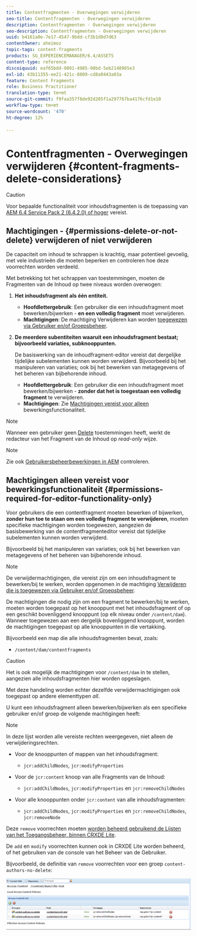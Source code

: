 ```yaml
---
title: Contentfragmenten - Overwegingen verwijderen
seo-title: Contentfragmenten - Overwegingen verwijderen
description: Contentfragmenten - Overwegingen verwijderen
seo-description: Contentfragmenten - Overwegingen verwijderen
uuid: b4161a0e-7e17-4547-9bdd-cf3b1d0d7d63
contentOwner: aheimoz
topic-tags: content-fragments
products: SG_EXPERIENCEMANAGER/6.4/ASSETS
content-type: reference
discoiquuid: eaf65bdd-9091-4985-90bd-5eb2148965e3
exl-id: 43b11355-ee21-421c-8809-cd8a0443a03a
feature: Content Fragments
role: Business Practitioner
translation-type: tm+mt
source-git-commit: f9faa357f8de92d205f1a297767ba4176cfd1e10
workflow-type: tm+mt
source-wordcount: '470'
ht-degree: 12%

---
```


# Contentfragmenten - Overwegingen verwijderen {#content-fragments-delete-considerations}

>[!CAUTION]
>
>Voor bepaalde functionaliteit voor inhoudsfragmenten is de toepassing van [AEM 6.4 Service Pack 2 (6.4.2.0) of hoger](/help/release-notes/sp-release-notes.md) vereist.

## Machtigingen - {#permissions-delete-or-not-delete} verwijderen of niet verwijderen

De capaciteit om inhoud te schrappen is krachtig, maar potentieel gevoelig, met vele industrieën die moeten beperken en controleren hoe deze voorrechten worden verdeeld.

Met betrekking tot het schrappen van toestemmingen, moeten de Fragmenten van de Inhoud op twee niveaus worden overwogen:

1. **Het inhoudsfragment als één entiteit.**

   * **Hoofdlettergebruik**: Een gebruiker die een inhoudsfragment moet bewerken/bijwerken -  **en een volledig fragment** moet verwijderen.
   * **Machtigingen**: De  [](/help/sites-administering/security.md#actions) machtiging Verwijderen kan worden  [toegewezen via Gebruiker en/of Groepsbeheer](/help/sites-administering/security.md#managing-permissions).

1. **De meerdere subentiteiten waaruit een inhoudsfragment bestaat; bijvoorbeeld variaties, subknooppunten.**

   De basiswerking van de inhoudfragment-editor vereist dat dergelijke tijdelijke subelementen kunnen worden verwijderd. Bijvoorbeeld bij het manipuleren van variaties; ook bij het bewerken van metagegevens of het beheren van bijbehorende inhoud.

   * **Hoofdlettergebruik**: Een gebruiker die een inhoudsfragment moet bewerken/bijwerken -  **zonder dat het is toegestaan een volledig fragment** te verwijderen.
   * **Machtigingen**: Zie  [Machtigingen vereist voor alleen](content-fragments-delete.md#permissions-required-for-editor-functionality-only) bewerkingsfunctionaliteit.

>[!NOTE]
>
>Wanneer een gebruiker geen [Delete](/help/sites-administering/security.md#actions) toestemmingen heeft, werkt de redacteur van het Fragment van de Inhoud op *read-only* wijze.

>[!NOTE]
>
>Zie ook [Gebruikersbeheerbewerkingen in AEM](/help/sites-administering/audit-user-management-operations.md) controleren.

## Machtigingen alleen vereist voor bewerkingsfunctionaliteit {#permissions-required-for-editor-functionality-only}

Voor gebruikers die een contentfragment moeten bewerken of bijwerken, **zonder hun toe te staan om een volledig fragment te verwijderen**, moeten specifieke machtigingen worden toegewezen, aangezien de basisbewerking van de contentfragmenteditor vereist dat tijdelijke subelementen kunnen worden verwijderd.

Bijvoorbeeld bij het manipuleren van variaties; ook bij het bewerken van metagegevens of het beheren van bijbehorende inhoud.

>[!NOTE]
>
>De verwijdermachtigingen, die vereist zijn om een inhoudsfragment te bewerken/bij te werken, worden opgenomen in de machtiging [Verwijderen die is toegewezen via Gebruiker en/of Groepsbeheer](/help/sites-administering/security.md#managing-permissions).

De machtigingen die nodig zijn om een fragment te bewerken/bij te werken, moeten worden toegepast op het knooppunt met het inhoudsfragment of op een geschikt bovenliggend knooppunt (op elk niveau onder `/content/dam`). Wanneer toegewezen aan een dergelijk bovenliggend knooppunt, worden de machtigingen toegepast op alle knooppunten in die vertakking.

Bijvoorbeeld een map die alle inhoudsfragmenten bevat, zoals:

* `/content/dam/contentfragments`

>[!CAUTION]
>
>Het is ook mogelijk de machtigingen voor `/content/dam` in te stellen, aangezien alle inhoudsfragmenten hier worden opgeslagen.
>
>Met deze handeling worden echter dezelfde verwijdermachtigingen ook toegepast op andere elementtypen *all*.

U kunt een inhoudsfragment alleen bewerken/bijwerken als een specifieke gebruiker en/of groep de volgende machtigingen heeft:

>[!NOTE]
>
>In deze lijst worden alle vereiste rechten weergegeven, niet alleen de verwijderingsrechten.

* Voor de knooppunten of mappen van het inhoudsfragment:

   * `jcr:addChildNodes`, `jcr:modifyProperties`

* Voor de `jcr:content` knoop van alle Fragments van de Inhoud:

   * `jcr:addChildNodes`,  `jcr:modifyProperties` en  `jcr:removeChildNodes`

* Voor alle knooppunten onder `jcr:content` van alle inhoudsfragmenten:

   * `jcr:addChildNodes`,  `jcr:modifyProperties` en  `jcr:removeChildNodes`,  `jcr:removeNode`

Deze `remove` voorrechten moeten [worden beheerd gebruikend de Lijsten van het Toegangsbeheer, binnen CRXDE Lite](/help/sites-administering/user-group-ac-admin.md#access-right-management).

De `add` en `modify` voorrechten kunnen ook in CRXDE Lite worden beheerd, of het gebruiken van de console van het Beheer van de Gebruiker.

Bijvoorbeeld, de definitie van `remove` voorrechten voor een groep `content-authors-no-delete`:

![cf-delete-03](assets/cf-delete-03.png)
